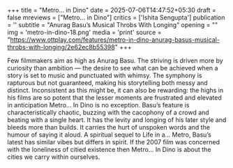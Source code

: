+++
title = "Metro... in Dino"
date = 2025-07-06T14:47:52+05:30
draft = false
mreviews = ["Metro... in Dino"]
critics = ['Ishita Sengupta']
publication = ''
subtitle = "Anurag Basu’s Musical Throbs With Longing"
opening = ""
img = 'metro-in-dino-18.png'
media = 'print'
source = "https://www.ottplay.com/features/metro-in-dino-anurag-basus-musical-throbs-with-longing/2e62ec8b55398"
+++

Few filmmakers aim as high as Anurag Basu. The striving is driven more by curiosity than ambition — the desire to see what can be achieved when a story is set to music and punctuated with whimsy. The symphony is rapturous but not guaranteed, making his storytelling both messy and distinct. Inconsistent as this might be, it can also be rewarding: the highs in his films are so potent that the lesser moments are frustrated and elevated in anticipation Metro... In Dino is no exception. Basu’s feature is characteristically chaotic, buzzing with the cacophony of a crowd and beating with a single heart. It has the levity and longing of his later style and bleeds more than builds. It carries the hurt of unspoken words and the humour of saying it aloud. A spiritual sequel to Life in a... Metro, Basu’s latest has similar vibes but differs in spirit. If the 2007 film was concerned with the loneliness of citied existence then Metro... In Dino is about the cities we carry within ourselves.
